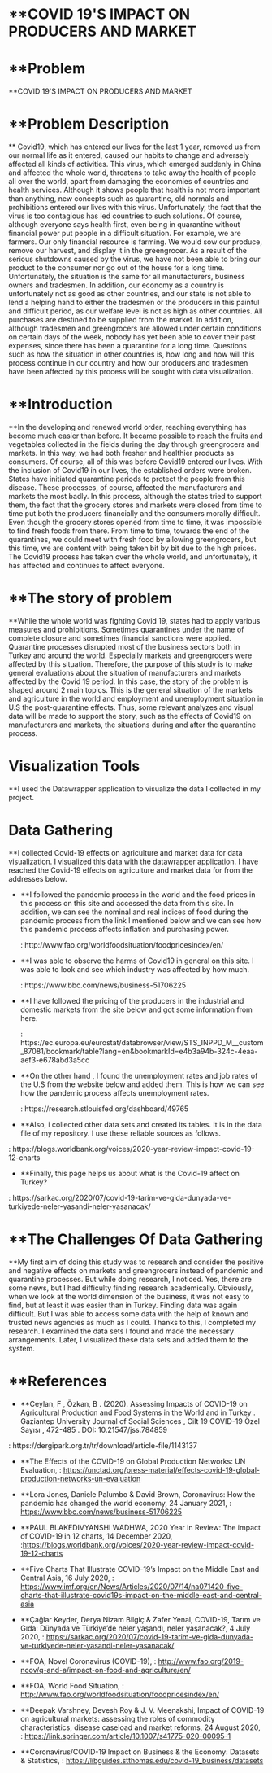 # **COVID 19'S IMPACT ON PRODUCERS AND MARKET

# **Problem
**COVID 19'S IMPACT ON PRODUCERS AND MARKET

# **Problem Description
  ** Covid19, which has entered our lives for the last 1 year, removed us from our normal life as it entered, caused our habits to change and adversely affected all kinds of activities. This virus, which emerged suddenly in China and affected the whole world, threatens to take away the health of people all over the world, apart from damaging the economies of countries and health services. Although it shows people that health is not more important than anything, new concepts such as quarantine, old normals and prohibitions entered our lives with this virus. Unfortunately, the fact that the virus is too contagious has led countries to such solutions. Of course, although everyone says health first, even being in quarantine without financial power put people in a difficult situation. For example, we are farmers. Our only financial resource is farming. We would sow our produce, remove our harvest, and display it in the greengrocer. As a result of the serious shutdowns caused by the virus, we have not been able to bring our product to the consumer nor go out of the house for a long time. Unfortunately, the situation is the same for all manufacturers, business owners and tradesmen. In addition, our economy as a country is unfortunately not as good as other countries, and our state is not able to lend a helping hand to either the tradesmen or the producers in this painful and difficult period, as our welfare level is not as high as other countries. All purchases are destined to be supplied from the market. In addition, although tradesmen and greengrocers are allowed under certain conditions on certain days of the week, nobody has yet been able to cover their past expenses, since there has been a quarantine for a long time. Questions such as how the situation in other countries is, how long and how will this process continue in our country and how our producers and tradesmen have been affected by this process will be sought with data visualization.

# **Introduction
  **In the developing and renewed world order, reaching everything has become much easier than before. It became possible to reach the fruits and vegetables collected in the fields during the day through greengrocers and markets. In this way, we had both fresher and healthier products as consumers. Of course, all of this was before Covid19 entered our lives. With the inclusion of Covid19 in our lives, the established orders were broken. States have initiated quarantine periods to protect the people from this disease. These processes, of course, affected the manufacturers and markets the most badly. In this process, although the states tried to support them, the fact that the grocery stores and markets were closed from time to time put both the producers financially and the consumers morally difficult. Even though the grocery stores opened from time to time, it was impossible to find fresh foods from there. From time to time, towards the end of the quarantines, we could meet with fresh food by allowing greengrocers, but this time, we are content with being taken bit by bit due to the high prices. The Covid19 process has taken over the whole world, and unfortunately, it has affected and continues to affect everyone.

# **The story of problem
  **While the whole world was fighting Covid 19, states had to apply various measures and prohibitions. Sometimes quarantines under the name of complete closure and sometimes financial sanctions were applied. Quarantine processes disrupted most of the business sectors both in Turkey and around the world. Especially markets and greengrocers were affected by this situation. Therefore, the purpose of this study is to make general evaluations about the situation of manufacturers and markets affected by the Covid 19 period. In this case, the story of the problem is shaped around 2 main topics. This is the general situation of the markets and agriculture in the world and employment and unemployment situation in U.S  the post-quarantine effects. Thus, some relevant analyzes and visual data will be made to support the story, such as the effects of Covid19 on manufacturers and markets, the situations during and after the quarantine process.

# Visualization Tools
**I used the Datawrapper application to visualize the data I collected in my project.

# Data Gathering
  **I collected Covid-19 effects on agriculture and market data for data visualization. I visualized this data with the datawrapper application. I have reached the Covid-19 effects on agriculture and market data for  from the addresses below.


- **I followed the pandemic process in the world and the food prices in this process on this site and accessed the data from this site. In addition, we can see the nominal and real indices of food during the pandemic process from the link I mentioned below and we can see how this pandemic process affects inflation and purchasing power.
  <link> : http://www.fao.org/worldfoodsituation/foodpricesindex/en/
  
  
- **I was able to observe the harms of Covid19 in general on this site. I was able to look and see which industry was affected by how much.
  <link> : https://www.bbc.com/news/business-51706225
  
- **I have followed the pricing of the producers in the industrial and domestic markets from the site below and got some information from here.
  <link> : https://ec.europa.eu/eurostat/databrowser/view/STS_INPPD_M__custom_87081/bookmark/table?lang=en&bookmarkId=e4b3a94b-324c-4eaa-aef3-e678abd3a5cc
  
- **On the other hand , I found the unemployment rates and job rates of the U.S from the website below and added them. This is how we can see how the pandemic process affects unemployment rates.
  <link> : https://research.stlouisfed.org/dashboard/49765
  
- **Also, i collected other data sets and created its tables. It is in the data file of my repository. I use these reliable sources as follows.
<link>   : https://blogs.worldbank.org/voices/2020-year-review-impact-covid-19-12-charts

- **Finally, this page helps us about what is the Covid-19 affect on Turkey?
<link>   : https://sarkac.org/2020/07/covid-19-tarim-ve-gida-dunyada-ve-turkiyede-neler-yasandi-neler-yasanacak/

# **The Challenges Of Data Gathering

  **My first aim of doing this study was to research and consider the positive and negative effects on markets and greengrocers instead of pandemic and quarantine processes. But while doing research, I noticed. Yes, there are some news, but I had difficulty finding research academically. Obviously, when we look at the world dimension of the business, it was not easy to find, but at least it was easier than in Turkey. Finding data was again difficult. But I was able to access some data with the help of known and trusted news agencies as much as I could. Thanks to this, I completed my research. I examined the data sets I found and made the necessary arrangements. Later, I visualized these data sets and added them to the system.
  
# **References

- **Ceylan, F , Özkan, B . (2020). Assessing Impacts of COVID-19 on Agricultural Production and Food Systems in the World and in Turkey . Gaziantep University Journal of Social Sciences , Cilt 19 COVID-19 Özel Sayısı , 472-485 . DOI: 10.21547/jss.784859
<link> : https://dergipark.org.tr/tr/download/article-file/1143137

- **The Effects of the COVID-19 on Global Production Networks: UN Evaluation, <link> : https://unctad.org/press-material/effects-covid-19-global-production-networks-un-evaluation

- **Lora Jones, Daniele Palumbo & David Brown, Coronavirus: How the pandemic has changed the world economy, 24 January 2021, <link> : https://www.bbc.com/news/business-51706225

- **PAUL BLAKEDIVYANSHI WADHWA, 2020 Year in Review: The impact of COVID-19 in 12 charts, 14 December 2020, <link> :https://blogs.worldbank.org/voices/2020-year-review-impact-covid-19-12-charts

- **Five Charts That Illustrate COVID-19’s Impact on the Middle East and Central Asia, 16 July 2020, <link> : https://www.imf.org/en/News/Articles/2020/07/14/na071420-five-charts-that-illustrate-covid19s-impact-on-the-middle-east-and-central-asia

-  **Çağlar Keyder, Derya Nizam Bilgiç & Zafer Yenal, COVID-19, Tarım ve Gıda: Dünyada ve Türkiye’de neler yaşandı, neler yaşanacak?, 4 July 2020, <link> : https://sarkac.org/2020/07/covid-19-tarim-ve-gida-dunyada-ve-turkiyede-neler-yasandi-neler-yasanacak/

- **FOA, Novel Coronavirus (COVID-19), <link> : http://www.fao.org/2019-ncov/q-and-a/impact-on-food-and-agriculture/en/

- **FOA, World Food Situation, <link> : http://www.fao.org/worldfoodsituation/foodpricesindex/en/ 

- **Deepak Varshney, Devesh Roy & J. V. Meenakshi, Impact of COVID-19 on agricultural markets: assessing the roles of commodity characteristics, disease caseload and market reforms, 24 August 2020, <link> : https://link.springer.com/article/10.1007/s41775-020-00095-1

- **Coronavirus/COVID-19 Impact on Business & the Economy: Datasets & Statistics, <link> : https://libguides.stthomas.edu/covid-19_business/datasets









